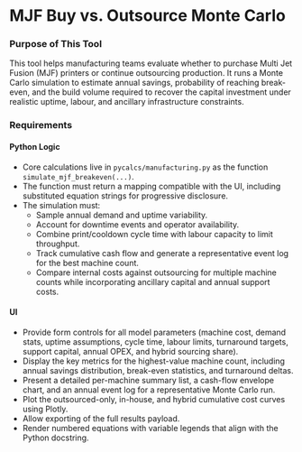 # MJF Buy vs. Outsource Monte Carlo

### Purpose of This Tool

This tool helps manufacturing teams evaluate whether to purchase Multi Jet Fusion
(MJF) printers or continue outsourcing production. It runs a Monte Carlo
simulation to estimate annual savings, probability of reaching break-even, and
the build volume required to recover the capital investment under realistic
uptime, labour, and ancillary infrastructure constraints.

### Requirements

#### Python Logic

* Core calculations live in `pycalcs/manufacturing.py` as the function
  `simulate_mjf_breakeven(...)`.
* The function must return a mapping compatible with the UI, including
  substituted equation strings for progressive disclosure.
* The simulation must:  
  - Sample annual demand and uptime variability.  
  - Account for downtime events and operator availability.  
  - Combine print/cooldown cycle time with labour capacity to limit throughput.  
  - Track cumulative cash flow and generate a representative event log for the best machine count.  
  - Compare internal costs against outsourcing for multiple machine counts while incorporating ancillary capital and annual support costs.

#### UI

* Provide form controls for all model parameters (machine cost, demand stats,
  uptime assumptions, cycle time, labour limits, turnaround targets, support
  capital, annual OPEX, and hybrid sourcing share).
* Display the key metrics for the highest-value machine count, including annual
  savings distribution, break-even statistics, and turnaround deltas.
* Present a detailed per-machine summary list, a cash-flow envelope chart, and an
  annual event log for a representative Monte Carlo run.
* Plot the outsourced-only, in-house, and hybrid cumulative cost curves using Plotly.
* Allow exporting of the full results payload.
* Render numbered equations with variable legends that align with the Python
  docstring.
